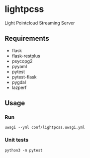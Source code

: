 # lightpcss
Light Pointcloud Streaming Server

## Requirements

* flask
* flask-restplus
* psycopg2
* pyyaml
* pytest
* pytest-flask
* pygdal
* lazperf

## Usage

### Run

```
uwsgi --yml conf/lightpcss.uwsgi.yml
```

### Unit tests

```
python3 -m pytest
```
